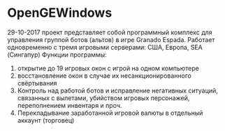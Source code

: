 # OpenGEWindows
29-10-2017
проект представляет собой программный комплекс для управления группой ботов (альтов) в игре Granado Espada. 
Работает одновременно с тремя игровыми серверами: США, Европа, SEA (Сингапур)
Функции программы: 
1. открытие до 19 игровых окон с игрой на одном компьютере
2. восстановление окон в случае их несанкционированного свёртывания
3. Контроль над работой ботов и исправление негативных ситуаций, связанных с вылетами, убийством игровых персонажей, 
переполнением инвентаря и проч.
4. Перекладывание заработанной игровой валюты в отдельный аккаунт (торговец)
